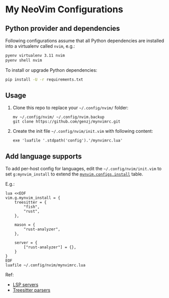 # My NeoVim Configurations

## Python provider and dependencies

Following configurations assume that all Python dependencies are installed into
a virtualenv called `nvim`, e.g.:

```sh
pyenv virtualenv 3.11 nvim
pyenv shell nvim
```

To install or upgrade Python dependencies:

```sh
pip install -U -r requirements.txt
```

## Usage

1. Clone this repo to replace your `~/.config/nvim/` folder:
    ```shell
    mv ~/.config/nvim/ ~/.config/nvim.backup
    git clone https://github.com/genzj/mynvimrc.git
    ```
1. Create the init file `~/.config/nvim/init.vim` with following content:
    ```vimscript
    exe 'luafile '.stdpath('config').'/mynvimrc.lua'
    ```

## Add language supports

To add per-host config for languages, edit the `~/.config/nvim/init.vim` to set
`g:mynvim_install` to extend the
[`mynvim.configs.install`](https://github.com/genzj/mynvim/blob/main/lua/mynvim/configs/install.lua)
table.

E.g.:

```vimscript
lua <<EOF
vim.g.mynvim_install = {
    treesitter = {
        "fish",
        "rust",
    },

    mason = {
        "rust-analyzer",
    },

    server = {
        ["rust-analyzer"] = {},
    }
}
EOF
luafile ~/.config/nvim/mynvimrc.lua
```

Ref:

- [LSP servers](https://github.com/neovim/nvim-lspconfig/blob/master/doc/server_configurations.md)
- [Treesitter parsers](https://github.com/nvim-treesitter/nvim-treesitter#supported-languages)


